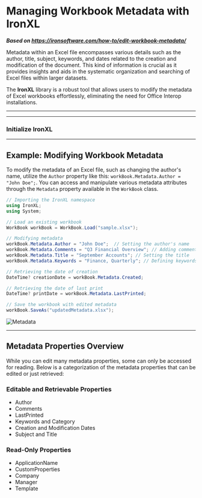# Managing Workbook Metadata with IronXL

***Based on <https://ironsoftware.com/how-to/edit-workbook-metadata/>***


Metadata within an Excel file encompasses various details such as the author, title, subject, keywords, and dates related to the creation and modification of the document. This kind of information is crucial as it provides insights and aids in the systematic organization and searching of Excel files within larger datasets.

The **IronXL** library is a robust tool that allows users to modify the metadata of Excel workbooks effortlessly, eliminating the need for Office Interop installations.

***

***

### Initialize IronXL

--------------------------

## Example: Modifying Workbook Metadata

To modify the metadata of an Excel file, such as changing the author's name, utilize the `Author` property like this: `workBook.Metadata.Author = "John Doe";`. You can access and manipulate various metadata attributes through the `Metadata` property available in the `WorkBook` class.

```cs
// Importing the IronXL namespace
using IronXL;
using System;

// Load an existing workbook
WorkBook workBook = WorkBook.Load("sample.xlsx");

// Modifying metadata
workBook.Metadata.Author = "John Doe";  // Setting the author's name
workBook.Metadata.Comments = "Q3 Financial Overview"; // Adding comments
workBook.Metadata.Title = "September Accounts"; // Setting the title
workBook.Metadata.Keywords = "Finance, Quarterly"; // Defining keywords

// Retrieving the date of creation
DateTime? creationDate = workBook.Metadata.Created;

// Retrieving the date of last print
DateTime? printDate = workBook.Metadata.LastPrinted;

// Save the workbook with edited metadata
workBook.SaveAs("updatedMetadata.xlsx");
```

<div class="content-img-align-center">
    <div class="center-image-wrapper">
         <img src="https://ironsoftware.com/static-assets/excel/how-to/edit-workbook-metadata/edit-workbook-metadata.png" alt="Metadata" class="img-responsive add-shadow">
    </div>
</div>

<hr>

## Metadata Properties Overview

While you can edit many metadata properties, some can only be accessed for reading. Below is a categorization of the metadata properties that can be edited or just retrieved:

### Editable and Retrievable Properties
  - Author
  - Comments
  - LastPrinted
  - Keywords and Category
  - Creation and Modification Dates
  - Subject and Title

### Read-Only Properties
  - ApplicationName
  - CustomProperties
  - Company
  - Manager
  - Template